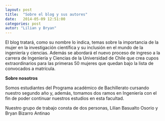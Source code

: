 ```yaml
---
layout: post
title:  "Sobre el blog y sus autores"
date:   2014-05-09 12:51:00
categories: post
autor: "Lilian y Bryan"
---
```


El blog tratar&aacute;, como su nombre lo indica, temas sobre la importancia de la mujer en la investigaci&oacute;n cient&iacute;fica y su inclusi&oacute;n en el mundo de la ingenier&iacute;a y ciencias. Adem&aacute;s se abordar&aacute; el nuevo proceso de ingreso a la carrera de Ingenier&iacute;a y Ciencias de la Universidad de Chile que crea cupos extraordinarios para las primeras 50 mujeres que quedan bajo la lista de convocados a matr&iacute;cula.

<b>Sobre nosotros</b>

Somos estudiantes del Programa acad&eacute;mico de Bachillerato cursando nuestro segundo a&ntilde;o y, adem&aacute;s, tomamos dos ramos en Ingenier&iacute;a con el fin de poder continuar nuestros estudios en esta facultad.

Nuestro grupo de trabajo consta de dos personas, Lilian Basualto Osorio y Bryan Bizarro Antinao
